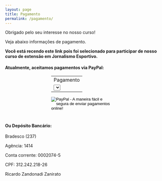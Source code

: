 ```yaml
---
layout: page
title: Pagamento
permalink: /pagamento/
---
```



Obrigado pelo seu interesse no nosso curso!

Veja abaixo informações de pagamento.

**Você está recendo este link pois foi selecionado para participar de nosso curso de extensão em Jornalismo Esportivo.**

#### Atualmente, aceitamos pagamentos via PayPal:

<div style="margin: 0 30% 40px;"> 

<form action="https://www.paypal.com/cgi-bin/webscr" method="post" target="_top">

<input type="hidden" name="cmd" value="_s-xclick">

<input type="hidden" name="hosted_button_id" value="45GZ9A9M4GM3L">

<table>

<tr><td><input type="hidden" name="on0" value="Pagamento">Pagamento</td></tr><tr><td><select name="os0">

                <option value="À vista">À vista R$689,00</option>

                <option value="Parcelado">Parcelado R$989,99</option>

</select> </td></tr>

</table>

<input type="hidden" name="currency_code" value="BRL">

<input type="image" src="https://www.paypalobjects.com/pt_BR/BR/i/btn/btn_buynowCC_LG.gif" border="0" name="submit" alt="PayPal - A maneira fácil e segura de enviar pagamentos online!">

<img alt="" border="0" src="https://www.paypalobjects.com/pt_BR/i/scr/pixel.gif" width="1" height="1">

</form>

</div>


#### Ou Depósito Bancário:

Bradesco (237)

Agência: 1414

Conta corrente: 0002074-5

CPF: 312.242.218-26

Ricardo Zandonadi Zanirato